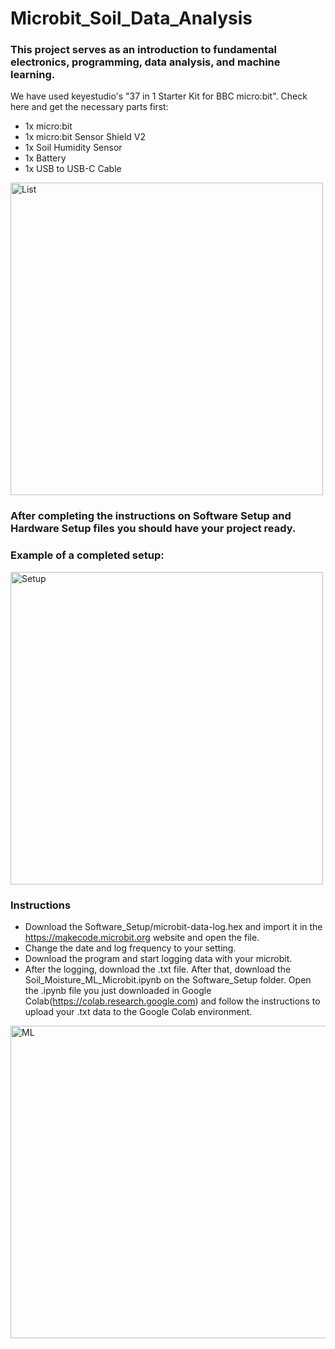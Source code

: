 # Microbit_Soil_Data_Analysis

### This project serves as an introduction to fundamental electronics, programming, data analysis, and machine learning.

We have used keyestudio's "37 in 1 Starter Kit for BBC micro:bit". Check here and get the necessary parts first:
* 1x micro:bit
* 1x micro:bit Sensor Shield V2
* 1x Soil Humidity Sensor
* 1x Battery
* 1x USB to USB-C Cable

<img src="https://github.com/user-attachments/assets/48e07f26-d444-4d3e-a994-d0298162884e" alt="List" width="500" height="500">

### After completing the instructions on Software Setup and Hardware Setup files you should have your project ready. 
### Example of a completed setup:
<img src="https://github.com/user-attachments/assets/9cbe39e9-1c9e-44bc-bc7e-fa912aaed3cb" alt="Setup" width="500" height="500">

### Instructions
* Download the Software_Setup/microbit-data-log.hex and import it in the https://makecode.microbit.org website and open the file.
* Change the date and log frequency to your setting.
* Download the program and start logging data with your microbit.
* After the logging, download the .txt file. After that, download the Soil_Moisture_ML_Microbit.ipynb on the Software_Setup folder. Open the .ipynb file you just downloaded in Google Colab(https://colab.research.google.com) and follow the instructions to upload your .txt data to the Google Colab environment.

<img src="https://github.com/user-attachments/assets/8350e635-72a6-4634-af07-5711f67c6f54" alt="ML" width="700" height="500">


